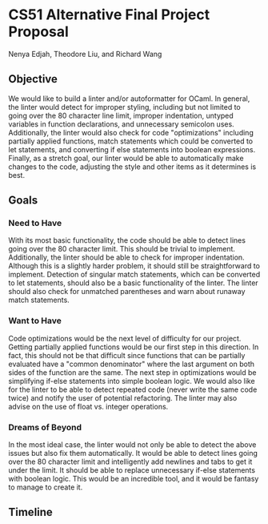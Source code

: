 # CS51 Alternative Final Project Proposal
Nenya Edjah, Theodore Liu, and Richard Wang

## Objective
We would like to build a linter and/or autoformatter for OCaml. In general, the linter would detect for improper styling, including but not limited to going over the 80 character line limit, improper indentation, untyped variables in function declarations, and unnecessary semicolon uses. Additionally, the linter would also check for code "optimizations" including partially applied functions, match statements which could be converted to let statements, and converting if else statements into boolean expressions. Finally, as a stretch goal, our linter would be able to automatically make changes to the code, adjusting the style and other items as it determines is best.

## Goals

### Need to Have
With its most basic functionality, the code should be able to detect lines going over the 80 character limit. This should be trivial to implement. Additionally, the linter should be able to check for improper indentation. Although this is a slightly harder problem, it should still be straightforward to implement. Detection of singular match statements, which can be converted to let statements, should also be a basic functionality of the linter. The linter should also check for unmatched parentheses and warn about runaway match statements.

### Want to Have
Code optimizations would be the next level of difficulty for our project. Getting partially applied functions would be our first step in this direction. In fact, this should not be that difficult since functions that can be partially evaluated have a "common denominator" where the last argument on both sides of the function are the same. The next step in optimizations would be simplifying if-else statements into simple boolean logic. We would also like for the linter to be able to detect repeated code (never write the same code twice) and notify the user of potential refactoring. The linter may also advise on the use of float vs. integer operations.

### Dreams of Beyond
In the most ideal case, the linter would not only be able to detect the above issues but also fix them automatically. It would be able to detect lines going over the 80 character limit and intelligently add newlines and tabs to get it under the limit. It should be able to replace unnecessary if-else statements with boolean logic. This would be an incredible tool, and it would be fantasy to manage to create it.

## Timeline
